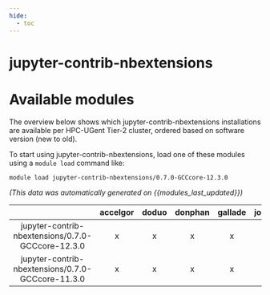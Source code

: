 ```yaml
---
hide:
  - toc
---
```


jupyter-contrib-nbextensions
============================

# Available modules


The overview below shows which jupyter-contrib-nbextensions installations are available per HPC-UGent Tier-2 cluster, ordered based on software version (new to old).

To start using jupyter-contrib-nbextensions, load one of these modules using a `module load` command like:

```shell
module load jupyter-contrib-nbextensions/0.7.0-GCCcore-12.3.0
```

*(This data was automatically generated on {{modules_last_updated}})*  

| |accelgor|doduo|donphan|gallade|joltik|shinx|skitty|
| :---: | :---: | :---: | :---: | :---: | :---: | :---: | :---: |
|jupyter-contrib-nbextensions/0.7.0-GCCcore-12.3.0|x|x|x|x|x|x|x|
|jupyter-contrib-nbextensions/0.7.0-GCCcore-11.3.0|x|x|x|x|x|-|-|
